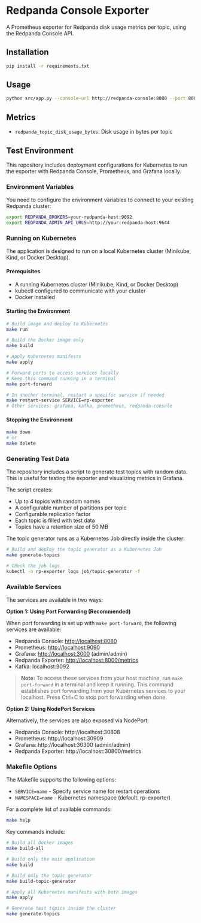 # Redpanda Console Exporter

A Prometheus exporter for Redpanda disk usage metrics per topic, using the Redpanda Console API.

## Installation

```bash
pip install -r requirements.txt
```

## Usage

```bash
python src/app.py --console-url http://redpanda-console:8080 --port 8000
```

## Metrics

- `redpanda_topic_disk_usage_bytes`: Disk usage in bytes per topic

## Test Environment

This repository includes deployment configurations for Kubernetes to run the exporter with Redpanda Console, Prometheus, and Grafana locally.

### Environment Variables

You need to configure the environment variables to connect to your existing Redpanda cluster:

```bash
export REDPANDA_BROKERS=your-redpanda-host:9092
export REDPANDA_ADMIN_API_URLS=http://your-redpanda-host:9644
```

### Running on Kubernetes

The application is designed to run on a local Kubernetes cluster (Minikube, Kind, or Docker Desktop).

#### Prerequisites

- A running Kubernetes cluster (Minikube, Kind, or Docker Desktop)
- kubectl configured to communicate with your cluster
- Docker installed

#### Starting the Environment

```bash
# Build image and deploy to Kubernetes
make run

# Build the Docker image only
make build

# Apply Kubernetes manifests
make apply

# Forward ports to access services locally
# Keep this command running in a terminal
make port-forward

# In another terminal, restart a specific service if needed
make restart-service SERVICE=rp-exporter
# Other services: grafana, kafka, prometheus, redpanda-console
```

#### Stopping the Environment

```bash
make down
# or
make delete
```

### Generating Test Data

The repository includes a script to generate test topics with random data. This is useful for testing the exporter and visualizing metrics in Grafana.

The script creates:

- Up to 4 topics with random names
- A configurable number of partitions per topic
- Configurable replication factor
- Each topic is filled with test data
- Topics have a retention size of 50 MB

The topic generator runs as a Kubernetes Job directly inside the cluster:

```bash
# Build and deploy the topic generator as a Kubernetes Job
make generate-topics

# Check the job logs
kubectl -n rp-exporter logs job/topic-generator -f
```

### Available Services

The services are available in two ways:

**Option 1: Using Port Forwarding (Recommended)**

When port forwarding is set up with `make port-forward`, the following services are available:

- Redpanda Console: [http://localhost:8080](http://localhost:8080)
- Prometheus: [http://localhost:9090](http://localhost:9090)
- Grafana: [http://localhost:3000](http://localhost:3000) (admin/admin)
- Redpanda Exporter: [http://localhost:8000/metrics](http://localhost:8000/metrics)
- Kafka: localhost:9092

> **Note:** To access these services from your host machine, run `make port-forward` in a terminal and keep it running. This command establishes port forwarding from your Kubernetes services to your localhost. Press Ctrl+C to stop port forwarding when done.

**Option 2: Using NodePort Services**

Alternatively, the services are also exposed via NodePort:

- Redpanda Console: http://localhost:30808
- Prometheus: http://localhost:30909
- Grafana: http://localhost:30300 (admin/admin)
- Redpanda Exporter: http://localhost:30800/metrics

### Makefile Options

The Makefile supports the following options:

- `SERVICE=name` - Specify service name for restart operations
- `NAMESPACE=name` - Kubernetes namespace (default: rp-exporter)

For a complete list of available commands:

```bash
make help
```

Key commands include:

```bash
# Build all Docker images
make build-all

# Build only the main application
make build

# Build only the topic generator
make build-topic-generator

# Apply all Kubernetes manifests with both images
make apply

# Generate test topics inside the cluster
make generate-topics
```
